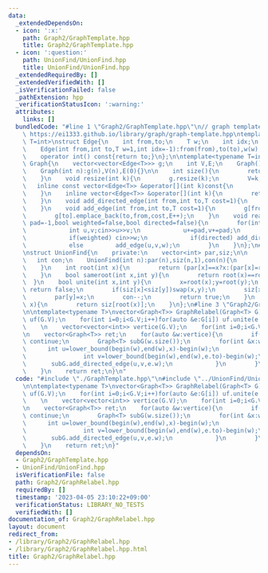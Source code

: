 ```yaml
---
data:
  _extendedDependsOn:
  - icon: ':x:'
    path: Graph2/GraphTemplate.hpp
    title: Graph2/GraphTemplate.hpp
  - icon: ':question:'
    path: UnionFind/UnionFind.hpp
    title: UnionFind/UnionFind.hpp
  _extendedRequiredBy: []
  _extendedVerifiedWith: []
  _isVerificationFailed: false
  _pathExtension: hpp
  _verificationStatusIcon: ':warning:'
  attributes:
    links: []
  bundledCode: "#line 1 \"Graph2/GraphTemplate.hpp\"\n// graph template\n// ref :\
    \ https://ei1333.github.io/library/graph/graph-template.hpp\ntemplate<typename\
    \ T=int>\nstruct Edge{\n    int from,to;\n    T w;\n    int idx;\n    Edge()=default;\n\
    \    Edge(int from,int to,T w=1,int idx=-1):from(from),to(to),w(w),idx(idx){}\n\
    \    operator int() const{return to;}\n};\n\ntemplate<typename T=int>\nstruct\
    \ Graph{\n    vector<vector<Edge<T>>> g;\n    int V,E;\n    Graph()=default;\n\
    \    Graph(int n):g(n),V(n),E(0){}\n\n    int size(){\n        return (int)g.size();\n\
    \    }\n    void resize(int k){\n        g.resize(k);\n        V=k;\n    }\n \
    \   inline const vector<Edge<T>> &operator[](int k)const{\n        return (g.at(k));\n\
    \    }\n    inline vector<Edge<T>> &operator[](int k){\n        return (g.at(k));\n\
    \    }\n    void add_directed_edge(int from,int to,T cost=1){\n        g[from].emplace_back(from,to,cost,E++);\n\
    \    }\n    void add_edge(int from,int to,T cost=1){\n        g[from].emplace_back(from,to,cost,E);\n\
    \        g[to].emplace_back(to,from,cost,E++);\n    }\n    void read(int m,int\
    \ pad=-1,bool weighted=false,bool directed=false){\n        for(int i=0;i<m;i++){\n\
    \            int u,v;cin>>u>>v;\n            u+=pad,v+=pad;\n            T w=T(1);\n\
    \            if(weighted) cin>>w;\n            if(directed) add_directed_edge(u,v,w);\n\
    \            else         add_edge(u,v,w);\n        }\n    }\n};\n#line 1 \"UnionFind/UnionFind.hpp\"\
    \nstruct UnionFind{\n    private:\n    vector<int> par,siz;\n\n    public:\n \
    \   int con;\n    UnionFind(int n):par(n),siz(n,1),con(n){\n        iota(begin(par),end(par),0);\n\
    \    }\n    int root(int x){\n        return (par[x]==x?x:(par[x]=root(par[x])));\n\
    \    }\n    bool sameroot(int x,int y){\n        return root(x)==root(y);\n  \
    \  }\n    bool unite(int x,int y){\n        x=root(x);y=root(y);\n        if(x==y)\
    \ return false;\n        if(siz[x]<siz[y])swap(x,y);\n        siz[x]+=siz[y];\n\
    \        par[y]=x;\n        con--;\n        return true;\n    }\n    int size(int\
    \ x){\n        return siz[root(x)];\n    }\n};\n#line 3 \"Graph2/GraphRelabel.hpp\"\
    \n\ntemplate<typename T>\nvector<Graph<T>> GraphRelabel(Graph<T> G){\n    UnionFind\
    \ uf(G.V);\n    for(int i=0;i<G.V;i++)for(auto &e:G[i]) uf.unite(e.from,e.to);\n\
    \    \n    vector<vector<int>> vertice(G.V);\n    for(int i=0;i<G.V;i++) vertice[uf.root(i)].push_back(i);\n\
    \n    vector<Graph<T>> ret;\n    for(auto &w:vertice){\n        if(w.empty())\
    \ continue;\n        Graph<T> subG(w.size());\n        for(int &x:w){\n      \
    \      int u=lower_bound(begin(w),end(w),x)-begin(w);\n            for(auto &e:G[x]){\n\
    \                int v=lower_bound(begin(w),end(w),e.to)-begin(w);\n         \
    \       subG.add_directed_edge(u,v,e.w);\n            }\n        }\n        ret.push_back(subG);\n\
    \    }\n    return ret;\n}\n"
  code: "#include \"./GraphTemplate.hpp\"\n#include \"../UnionFind/UnionFind.hpp\"\
    \n\ntemplate<typename T>\nvector<Graph<T>> GraphRelabel(Graph<T> G){\n    UnionFind\
    \ uf(G.V);\n    for(int i=0;i<G.V;i++)for(auto &e:G[i]) uf.unite(e.from,e.to);\n\
    \    \n    vector<vector<int>> vertice(G.V);\n    for(int i=0;i<G.V;i++) vertice[uf.root(i)].push_back(i);\n\
    \n    vector<Graph<T>> ret;\n    for(auto &w:vertice){\n        if(w.empty())\
    \ continue;\n        Graph<T> subG(w.size());\n        for(int &x:w){\n      \
    \      int u=lower_bound(begin(w),end(w),x)-begin(w);\n            for(auto &e:G[x]){\n\
    \                int v=lower_bound(begin(w),end(w),e.to)-begin(w);\n         \
    \       subG.add_directed_edge(u,v,e.w);\n            }\n        }\n        ret.push_back(subG);\n\
    \    }\n    return ret;\n}"
  dependsOn:
  - Graph2/GraphTemplate.hpp
  - UnionFind/UnionFind.hpp
  isVerificationFile: false
  path: Graph2/GraphRelabel.hpp
  requiredBy: []
  timestamp: '2023-04-05 23:10:22+09:00'
  verificationStatus: LIBRARY_NO_TESTS
  verifiedWith: []
documentation_of: Graph2/GraphRelabel.hpp
layout: document
redirect_from:
- /library/Graph2/GraphRelabel.hpp
- /library/Graph2/GraphRelabel.hpp.html
title: Graph2/GraphRelabel.hpp
---
```

